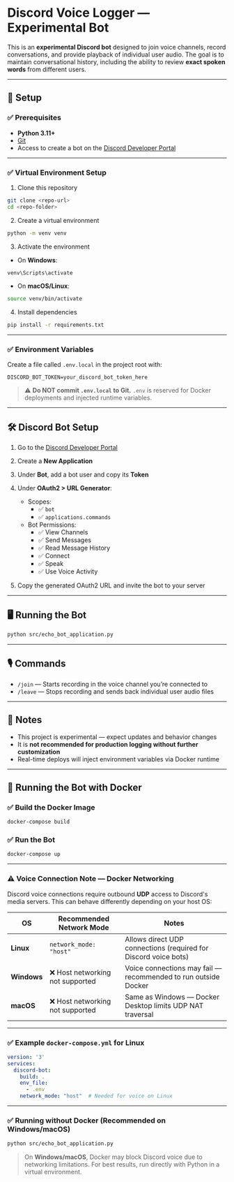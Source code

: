
# Discord Voice Logger — Experimental Bot

This is an **experimental Discord bot** designed to join voice channels, record conversations, and provide playback of individual user audio.
The goal is to maintain conversational history, including the ability to review **exact spoken words** from different users.

---

## 🚀 Setup

### ✅ Prerequisites

* **Python 3.11+**
* [Git](https://git-scm.com/)
* Access to create a bot on the [Discord Developer Portal](https://discord.com/developers/applications)

---

### ✅ Virtual Environment Setup

1. Clone this repository

```bash
git clone <repo-url>
cd <repo-folder>
```

2. Create a virtual environment

```bash
python -m venv venv
```

3. Activate the environment

* On **Windows**:

```bash
venv\Scripts\activate
```

* On **macOS/Linux**:

```bash
source venv/bin/activate
```

4. Install dependencies

```bash
pip install -r requirements.txt
```

---

### ✅ Environment Variables

Create a file called `.env.local` in the project root with:

```
DISCORD_BOT_TOKEN=your_discord_bot_token_here
```

> ⚠️ **Do NOT commit `.env.local` to Git.**
> `.env` is reserved for Docker deployments and injected runtime variables.

---

## 🛠️ Discord Bot Setup

1. Go to the [Discord Developer Portal](https://discord.com/developers/applications)
2. Create a **New Application**
3. Under **Bot**, add a bot user and copy its **Token**
4. Under **OAuth2 > URL Generator**:

    * Scopes:
        * ✅ `bot`
        * ✅ `applications.commands`
    * Bot Permissions:
        * ✅ View Channels
        * ✅ Send Messages
        * ✅ Read Message History
        * ✅ Connect
        * ✅ Speak
        * ✅ Use Voice Activity

5. Copy the generated OAuth2 URL and invite the bot to your server

---

## 🖥️ Running the Bot

```bash
python src/echo_bot_application.py
```

---

## 🎙️ Commands

* `/join` — Starts recording in the voice channel you’re connected to
* `/leave` — Stops recording and sends back individual user audio files

---

## 📝 Notes

* This project is experimental — expect updates and behavior changes
* It is **not recommended for production logging without further customization**
* Real-time deploys will inject environment variables via Docker runtime

---

## 🐳 Running the Bot with Docker

### ✅ Build the Docker Image

```bash
docker-compose build
```

### ✅ Run the Bot

```bash
docker-compose up
```

---

### ⚠️ Voice Connection Note — Docker Networking

Discord voice connections require outbound **UDP** access to Discord's media servers.
This can behave differently depending on your host OS:

| OS            | Recommended Network Mode         | Notes                                                               |
|---------------|-----------------------------------|---------------------------------------------------------------------|
| **Linux**    | `network_mode: "host"`            | Allows direct UDP connections (required for Discord voice bots)    |
| **Windows**  | ❌ Host networking not supported  | Voice connections may fail — recommended to run outside Docker     |
| **macOS**    | ❌ Host networking not supported  | Same as Windows — Docker Desktop limits UDP NAT traversal          |

---

### ✅ Example `docker-compose.yml` for Linux

```yaml
version: '3'
services:
  discord-bot:
    build: .
    env_file:
      - .env
    network_mode: "host"  # Needed for voice on Linux
```

---

### ✅ Running without Docker (Recommended on Windows/macOS)

```bash
python src/echo_bot_application.py
```

> On **Windows/macOS**, Docker may block Discord voice due to networking limitations.
> For best results, run directly with Python in a virtual environment.
